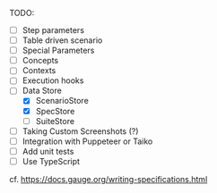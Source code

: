 

TODO: 

- [ ] Step parameters
- [ ] Table driven scenario
- [ ] Special Parameters
- [ ] Concepts
- [ ] Contexts
- [ ] Execution hooks
- [ ] Data Store
  - [x] ScenarioStore
  - [x] SpecStore
  - [ ] SuiteStore
- [ ] Taking Custom Screenshots (?)
- [ ] Integration with Puppeteer or Taiko
- [ ] Add unit tests
- [ ] Use TypeScript

cf. https://docs.gauge.org/writing-specifications.html
